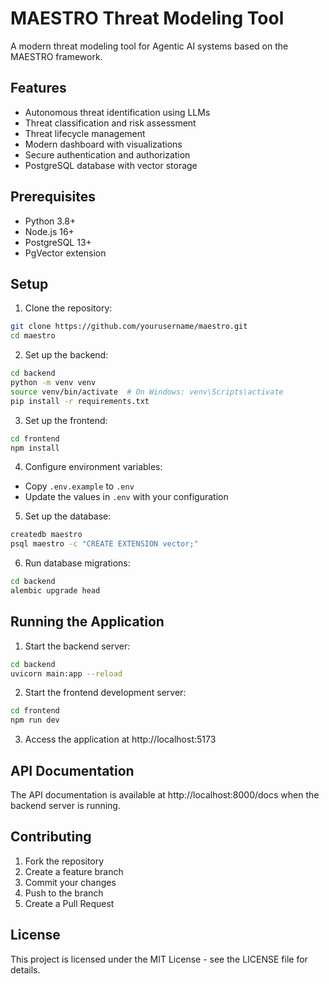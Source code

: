 # MAESTRO Threat Modeling Tool

A modern threat modeling tool for Agentic AI systems based on the MAESTRO framework.

## Features

- Autonomous threat identification using LLMs
- Threat classification and risk assessment
- Threat lifecycle management
- Modern dashboard with visualizations
- Secure authentication and authorization
- PostgreSQL database with vector storage

## Prerequisites

- Python 3.8+
- Node.js 16+
- PostgreSQL 13+
- PgVector extension

## Setup

1. Clone the repository:
```bash
git clone https://github.com/yourusername/maestro.git
cd maestro
```

2. Set up the backend:
```bash
cd backend
python -m venv venv
source venv/bin/activate  # On Windows: venv\Scripts\activate
pip install -r requirements.txt
```

3. Set up the frontend:
```bash
cd frontend
npm install
```

4. Configure environment variables:
- Copy `.env.example` to `.env`
- Update the values in `.env` with your configuration

5. Set up the database:
```bash
createdb maestro
psql maestro -c "CREATE EXTENSION vector;"
```

6. Run database migrations:
```bash
cd backend
alembic upgrade head
```

## Running the Application

1. Start the backend server:
```bash
cd backend
uvicorn main:app --reload
```

2. Start the frontend development server:
```bash
cd frontend
npm run dev
```

3. Access the application at http://localhost:5173

## API Documentation

The API documentation is available at http://localhost:8000/docs when the backend server is running.

## Contributing

1. Fork the repository
2. Create a feature branch
3. Commit your changes
4. Push to the branch
5. Create a Pull Request

## License

This project is licensed under the MIT License - see the LICENSE file for details. 